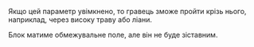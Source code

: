 Якщо цей параметр увімкнено, то гравець зможе пройти крізь нього, наприклад, через високу траву або ліани.

Блок матиме обмежувальне поле, але він не буде зіставним.